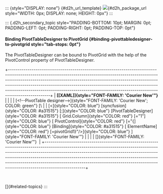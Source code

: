 ::: {style="DISPLAY: none"}
[](ms-xhelp:///?Id=d2h_url_template){#d2h_url_template} ![](!package_url!){#d2h_package_url style="WIDTH: 0px; DISPLAY: none; HEIGHT: 0px"}
:::

::: {.d2h_secondary_topic style="PADDING-BOTTOM: 10pt; MARGIN: 0pt; PADDING-LEFT: 0pt; PADDING-RIGHT: 0pt; PADDING-TOP: 0pt"}
#### Binding PivotTableDesigner to PivotGrid {#binding-pivottabledesigner-to-pivotgrid style="tab-stops: 0pt"}

The PivotTableDesigner can be bound to PivotGrid with the help of the PivotControl property of PivotTableDesigner.

+---------------------------------------------------------------------------------------------------------------------------------------------------------------------------------------------------------------------------------------------------------------------------------------------------------------------------------------------------------------------------------------------------------------------------+
| **[\[XAML\]]{style="FONT-FAMILY: 'Courier New'"}**                                                                                                                                                                                                                                                                                                                                                                        |
|                                                                                                                                                                                                                                                                                                                                                                                                                           |
| [\<!\--PivotTable designer\--\>]{style="FONT-FAMILY: 'Courier New'; COLOR: green"} [\                                                                                                                                                                                                                                                                                                                                     |
| [\<]{style="COLOR: blue"} [syncfusion]{style="COLOR: #a31515"} [:]{style="COLOR: blue"} [PivotTableDesigner]{style="COLOR: #a31515"} [ Grid.Column]{style="COLOR: red"} [=\"1\"]{style="COLOR: blue"} [ PivotControl]{style="COLOR: red"} [=\"{]{style="COLOR: blue"} [Binding]{style="COLOR: #a31515"} [ ElementName]{style="COLOR: red"} [=pivotGrid1}\"/\>]{style="COLOR: blue"} ]{style="FONT-FAMILY: 'Courier New'"} |
|                                                                                                                                                                                                                                                                                                                                                                                                                           |
| []{style="FONT-FAMILY: 'Courier New'"}                                                                                                                                                                                                                                                                                                                                                                                    |
+---------------------------------------------------------------------------------------------------------------------------------------------------------------------------------------------------------------------------------------------------------------------------------------------------------------------------------------------------------------------------------------------------------------------------+

 

[]{#related-topics}
:::
